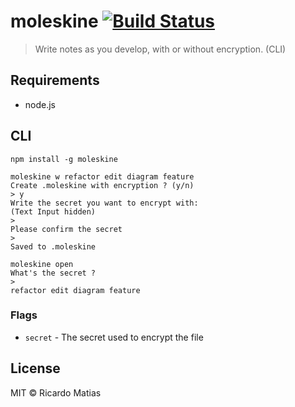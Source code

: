 # moleskine [![Build Status](https://travis-ci.org/ricardomatias/moleskine.svg)](https://travis-ci.org/ricardomatias/moleskine)

> Write notes as you develop, with or without encryption. (CLI)

## Requirements

* node.js

## CLI

```
npm install -g moleskine
```

```cli
moleskine w refactor edit diagram feature
Create .moleskine with encryption ? (y/n)
> y
Write the secret you want to encrypt with:
(Text Input hidden)
>
Please confirm the secret
>
Saved to .moleskine

moleskine open
What's the secret ?
>
refactor edit diagram feature
```

### Flags

* `secret` - The secret used to encrypt the file

## License

MIT © Ricardo Matias
